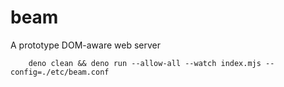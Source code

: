 # beam
A prototype DOM-aware web server


        deno clean && deno run --allow-all --watch index.mjs --config=./etc/beam.conf
